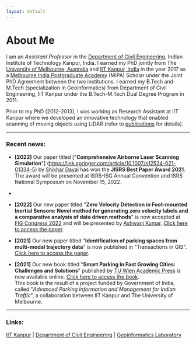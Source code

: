 ```yaml
---
layout: default
---
```

# About Me
I am an _Assistant Professor_ in the [Department of Civil Engineering](https://www.iitk.ac.in/ce), Indian Institute of Technology Kanpur, India. I earned my PhD jointly from The [University of Melbourne, Australia](https://www.unimelb.edu.au/) and [IIT Kanpur, India](https://www.iitk.ac.in/) in the year 2017 as a [Melbourne India Postgraduate Academy](https://mipa.unimelb.edu.au/) (MIPA) Scholar under the Joint PhD Agreement between the two institutions. I earned my B.Tech and M.Tech (specialization in Geoinformatics) from Department of Civil Engineering, IIT Kanpur under the B.Tech-M.Tech Dual Degree Program in 2011.

Prior to my PhD (2012-2013), I was working as Research Assistant at IIT Kanpur where we developed an innovative technology that enabled scanning of moving objects using LiDAR (refer to [publications](./publications.html) for details).

* * *
### Recent news:
* **[2022]** Our paper titled ["**Comprehensive Airborne Laser Scanning Simulation**"] (https://link.springer.com/article/10.1007/s12524-021-01334-5) by [Shikhar Dayal](https://in.linkedin.com/in/shikhardayal24) has won the **JISRS Best Paper Award 2021**. The award will be presented at ISRS-ISG Annual Convention and ISRS National Symposium on November 15, 2022.
* 
* **[2022]** Our new paper titled "**Zero Velocity Detection in Foot-mounted Inertial Sensors: Novel method for generating zero velocity labels and a comparative analysis of data driven methods**" is now accepted at [FIG Congress 2022](https://www.fig.net/fig2022/) and will be presented by [Ashwani Kumar](https://www.linkedin.com/in/ashwani-kumar-a54609105/). [Click here to access the paper](https://www.fig.net/resources/proceedings/fig_proceedings/fig2022/papers/ts04g/TS04G_kumar_singh_et_al_11541.pdf).

* **[2021]** Our new paper titled "**Identification of parking spaces from multi-modal trajectory data**" is now published in "Transactions in GIS". [Click here to access the paper](https://onlinelibrary.wiley.com/doi/abs/10.1111/tgis.12811).

* **[2021]** Our new book titled "**Smart Parking in Fast Growing Cities: Challenges and Solutions**" published by [TU Wien Academic Press](https://www.tuwien.at/academicpress/) is now available online. [Click here to access the book](https://www.tuwien.at/academicpress/en/product/smart-parking-in-fast-growing-cities-ebook/).<br>
This book is the result of a project funded by Government of India, called "_Advanced Parking Information and Management for Indian Traffic_", a collaboration between IIT Kanpur and The University of Melbourne.


* * *
### Links:
[IIT Kanpur](https://www.iitk.ac.in/)&nbsp;|&nbsp;[Department of Civil Engineering](https://www.iitk.ac.in/ce)&nbsp;|&nbsp;[Geoinformatics Laboratory](https://gi-iitk.github.io/)
